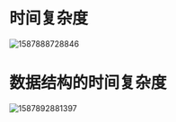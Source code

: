 # 时间复杂度

![1587888728846](C:\Users\FP.LAPTOP-GU00DUT3\AppData\Roaming\Typora\typora-user-images\1587888728846.png)



# 数据结构的时间复杂度

![1587892881397](C:\Users\FP.LAPTOP-GU00DUT3\AppData\Roaming\Typora\typora-user-images\1587892881397.png)

